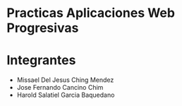 # Practicas Aplicaciones Web Progresivas

# Integrantes

* Missael Del Jesus Ching Mendez
* Jose Fernando Cancino Chim
* Harold Salatiel Garcia Baquedano
